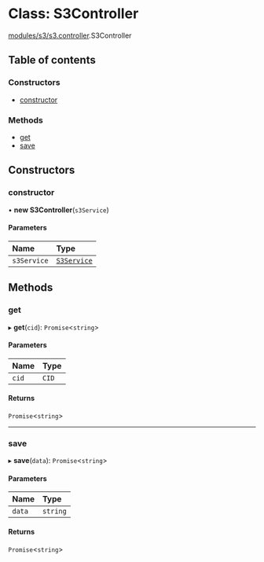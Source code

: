 # Class: S3Controller

[modules/s3/s3.controller](../modules/modules_s3_s3_controller.md).S3Controller

## Table of contents

### Constructors

- [constructor](modules_s3_s3_controller.S3Controller.md#constructor)

### Methods

- [get](modules_s3_s3_controller.S3Controller.md#get)
- [save](modules_s3_s3_controller.S3Controller.md#save)

## Constructors

### constructor

• **new S3Controller**(`s3Service`)

#### Parameters

| Name | Type |
| :------ | :------ |
| `s3Service` | [`S3Service`](modules_s3_s3_service.S3Service.md) |

## Methods

### get

▸ **get**(`cid`): `Promise`<`string`\>

#### Parameters

| Name | Type |
| :------ | :------ |
| `cid` | `CID` |

#### Returns

`Promise`<`string`\>

___

### save

▸ **save**(`data`): `Promise`<`string`\>

#### Parameters

| Name | Type |
| :------ | :------ |
| `data` | `string` |

#### Returns

`Promise`<`string`\>
